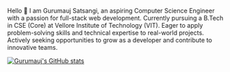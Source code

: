 Hello 👋 I am Gurumauj Satsangi, an aspiring Computer Science Engineer with a passion for full-stack web development. Currently pursuing a B.Tech in CSE (Core) at Vellore Institute of Technology (VIT). Eager to apply problem-solving skills and technical expertise to real-world projects. Actively seeking opportunities to grow as a developer and contribute to innovative teams.


[![Gurumauj's GitHub stats](https://github-readme-stats.vercel.app/api?username=GurumaujSatsangi)](https://github.com/GurumaujSatsangi/github-readme-stats)
